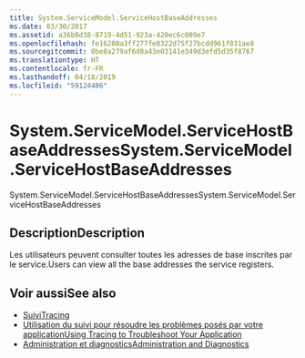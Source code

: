 ```yaml
---
title: System.ServiceModel.ServiceHostBaseAddresses
ms.date: 03/30/2017
ms.assetid: a36b8d38-8719-4d51-923a-420ec6c009e7
ms.openlocfilehash: fe16208a3ff277fe8322d75f27bcdd961f031ae8
ms.sourcegitcommit: 0be8a279af6d8a43e03141e349d3efd5d35f8767
ms.translationtype: HT
ms.contentlocale: fr-FR
ms.lasthandoff: 04/18/2019
ms.locfileid: "59124486"
---
```

# <a name="systemservicemodelservicehostbaseaddresses"></a><span data-ttu-id="0e629-102">System.ServiceModel.ServiceHostBaseAddresses</span><span class="sxs-lookup"><span data-stu-id="0e629-102">System.ServiceModel.ServiceHostBaseAddresses</span></span>
<span data-ttu-id="0e629-103">System.ServiceModel.ServiceHostBaseAddresses</span><span class="sxs-lookup"><span data-stu-id="0e629-103">System.ServiceModel.ServiceHostBaseAddresses</span></span>  
  
## <a name="description"></a><span data-ttu-id="0e629-104">Description</span><span class="sxs-lookup"><span data-stu-id="0e629-104">Description</span></span>  
 <span data-ttu-id="0e629-105">Les utilisateurs peuvent consulter toutes les adresses de base inscrites par le service.</span><span class="sxs-lookup"><span data-stu-id="0e629-105">Users can view all the base addresses the service registers.</span></span>  
  
## <a name="see-also"></a><span data-ttu-id="0e629-106">Voir aussi</span><span class="sxs-lookup"><span data-stu-id="0e629-106">See also</span></span>

- [<span data-ttu-id="0e629-107">Suivi</span><span class="sxs-lookup"><span data-stu-id="0e629-107">Tracing</span></span>](../../../../../docs/framework/wcf/diagnostics/tracing/index.md)
- [<span data-ttu-id="0e629-108">Utilisation du suivi pour résoudre les problèmes posés par votre application</span><span class="sxs-lookup"><span data-stu-id="0e629-108">Using Tracing to Troubleshoot Your Application</span></span>](../../../../../docs/framework/wcf/diagnostics/tracing/using-tracing-to-troubleshoot-your-application.md)
- [<span data-ttu-id="0e629-109">Administration et diagnostics</span><span class="sxs-lookup"><span data-stu-id="0e629-109">Administration and Diagnostics</span></span>](../../../../../docs/framework/wcf/diagnostics/index.md)

